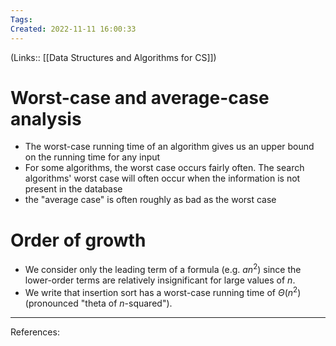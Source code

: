 ```yaml
---
Tags: 
Created: 2022-11-11 16:00:33
---
```

(Links:: [[Data Structures and Algorithms for CS]])
# Worst-case and average-case analysis
- The worst-case running time of an algorithm gives us an upper bound on the running time for any input
- For some algorithms, the worst case occurs fairly often.
  The search algorithms' worst case will often occur when the information is not present in the database
- the "average case" is often roughly as bad as the worst case
# Order of growth
- We consider only the leading term of a formula (e.g. $an^2$) since the lower-order terms are relatively insignificant for large values of $n$.
- We write that insertion sort has a worst-case running time of $\Theta(n^2)$ (pronounced "theta of $n$-squared").

---
References: